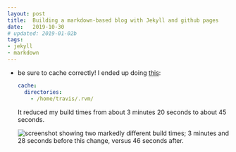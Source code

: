 ```yaml
---
layout: post
title:  Building a markdown-based blog with Jekyll and github pages
date:   2019-10-30
# updated: 2019-01-02b
tags:
- jekyll
- markdown
---
```


* be sure to cache correctly! I ended up doing <a href="https://docs.travis-ci.com/user/caching#cache-rvm-ruby-version-for-non-ruby-projects" target="_blank">this</a>:
    ```yaml
    cache:
      directories:
        - /home/travis/.rvm/
    ```
    It reduced my build times from about 3 minutes 20 seconds to about 45 seconds.
    
    ![screenshot showing two markedly different build times; 3 minutes and 28 seconds before this change, versus 46 seconds after.](/blog/images/faster-builds.png)
